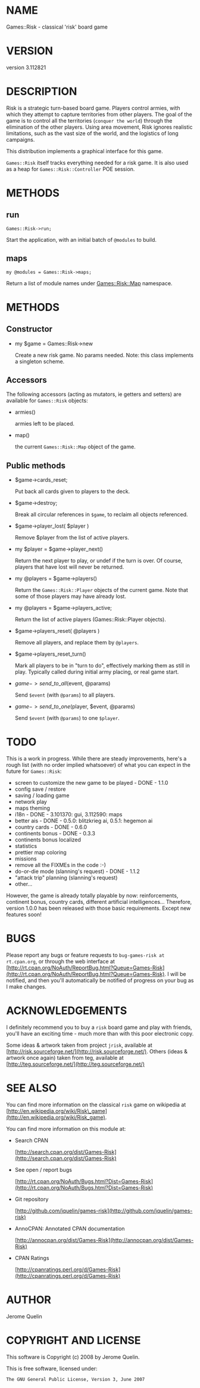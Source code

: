 # NAME

Games::Risk - classical 'risk' board game

# VERSION

version 3.112821

# DESCRIPTION

Risk is a strategic turn-based board game. Players control armies, with
which they attempt to capture territories from other players. The goal
of the game is to control all the territories (`conquer the world`)
through the elimination of the other players. Using area movement, Risk
ignores realistic limitations, such as the vast size of the world, and
the logistics of long campaigns.

This distribution implements a graphical interface for this game.

`Games::Risk` itself tracks everything needed for a risk game. It is
also used as a heap for `Games::Risk::Controller` POE session.

# METHODS

## run

    Games::Risk->run;

Start the application, with an initial batch of `@modules` to build.

## maps

    my @modules = Games::Risk->maps;

Return a list of module names under [Games::Risk::Map](https://metacpan.org/pod/Games::Risk::Map) namespace.

# METHODS

## Constructor

- my $game = Games::Risk->new

    Create a new risk game. No params needed. Note: this class implements a
    singleton scheme.

## Accessors

The following accessors (acting as mutators, ie getters and setters) are
available for `Games::Risk` objects:

- armies()

    armies left to be placed.

- map()

    the current `Games::Risk::Map` object of the game.

## Public methods

- $game->cards\_reset;

    Put back all cards given to players to the deck.

- $game->destroy;

    Break all circular references in `$game`, to reclaim all objects
    referenced.

- $game->player\_lost( $player )

    Remove $player from the list of active players.

- my $player = $game->player\_next()

    Return the next player to play, or undef if the turn is over. Of course,
    players that have lost will never be returned.

- my @players = $game->players()

    Return the `Games::Risk::Player` objects of the current game. Note that
    some of those players may have already lost.

- my @players = $game->players\_active;

    Return the list of active players (Games::Risk::Player objects).

- $game->players\_reset( @players )

    Remove all players, and replace them by `@players`.

- $game->players\_reset\_turn()

    Mark all players to be in "turn to do", effectively marking them as
    still in play. Typically called during initial army placing, or real
    game start.

- $game->send\_to\_all($event, @params)

    Send `$event` (with `@params`) to all players.

- $game->send\_to\_one($player, $event, @params)

    Send `$event` (with `@params`) to one `$player`.

# TODO

This is a work in progress. While there are steady improvements, here's
a rough list (with no order implied whatsoever) of what you can expect
in the future for `Games::Risk`:

- screen to customize the new game to be played - DONE - 1.1.0
- config save / restore
- saving / loading game
- network play
- maps theming
- i18n - DONE - 3.101370: gui, 3.112590: maps
- better ais - DONE - 0.5.0: blitzkrieg ai, 0.5.1: hegemon ai
- country cards - DONE - 0.6.0
- continents bonus - DONE - 0.3.3
- continents bonus localized
- statistics
- prettier map coloring
- missions
- remove all the FIXMEs in the code :-)
- do-or-die mode (slanning's request) - DONE - 1.1.2
- "attack trip" planning (slanning's request)
- other...

However, the game is already totally playable by now: reinforcements,
continent bonus, country cards, different artificial intelligences...
Therefore, version 1.0.0 has been released with those basic
requirements. Except new features soon!

# BUGS

Please report any bugs or feature requests to `bug-games-risk at
rt.cpan.org`, or through the web interface at
[http://rt.cpan.org/NoAuth/ReportBug.html?Queue=Games-Risk](http://rt.cpan.org/NoAuth/ReportBug.html?Queue=Games-Risk).  I will be
notified, and then you'll automatically be notified of progress on your
bug as I make changes.

# ACKNOWLEDGEMENTS

I definitely recommend you to buy a `risk` board game and play with
friends, you'll have an exciting time - much more than with this poor
electronic copy.

Some ideas  & artwork taken from project `jrisk`, available at
[http://risk.sourceforge.net/](http://risk.sourceforge.net/). Others (ideas & artwork once again)
taken from teg, available at [http://teg.sourceforge.net/](http://teg.sourceforge.net/)

# SEE ALSO

You can find more information on the classical `risk` game on wikipedia
at [http://en.wikipedia.org/wiki/Risk\_game](http://en.wikipedia.org/wiki/Risk_game).

You can find more information on this module at:

- Search CPAN

    [http://search.cpan.org/dist/Games-Risk](http://search.cpan.org/dist/Games-Risk)

- See open / report bugs

    [http://rt.cpan.org/NoAuth/Bugs.html?Dist=Games-Risk](http://rt.cpan.org/NoAuth/Bugs.html?Dist=Games-Risk)

- Git repository

    [http://github.com/jquelin/games-risk](http://github.com/jquelin/games-risk)

- AnnoCPAN: Annotated CPAN documentation

    [http://annocpan.org/dist/Games-Risk](http://annocpan.org/dist/Games-Risk)

- CPAN Ratings

    [http://cpanratings.perl.org/d/Games-Risk](http://cpanratings.perl.org/d/Games-Risk)

# AUTHOR

Jerome Quelin

# COPYRIGHT AND LICENSE

This software is Copyright (c) 2008 by Jerome Quelin.

This is free software, licensed under:

    The GNU General Public License, Version 3, June 2007
